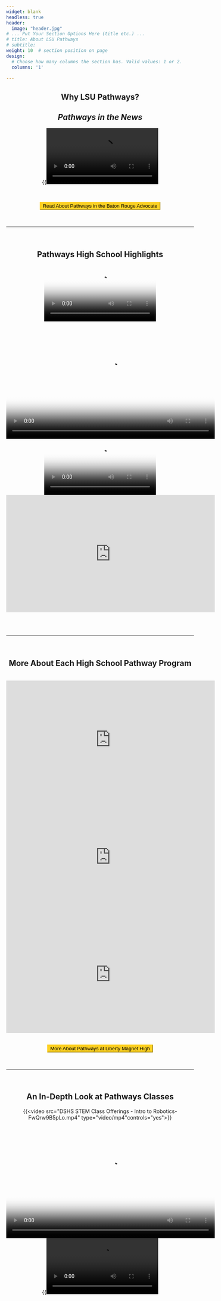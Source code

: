 ```yaml
---
widget: blank
headless: true
header:
  image: "header.jpg"
# ... Put Your Section Options Here (title etc.) ...
# title: About LSU Pathways
# subtitle:
weight: 10  # section position on page
design:
  # Choose how many columns the section has. Valid values: 1 or 2.
  columns: '1'
  
---
```

<center>

## **Why LSU Pathways?**
## *Pathways in the News*

{{<video src="LPB-Rethinking-Education.mp4" controls="yes" >}}

<br>

<a href="https://www.theadvocate.com/baton_rouge/news/communities/livingston_tangipahoa/article_140b2d96-fc56-11eb-a23e-f705caf80b8c.html" target="_blank"><button style= "background-color:#fdd023; border-color: #fdd023"> Read About Pathways in the Baton Rouge Advocate </button></a> 

<br>

---

<br>

## **Pathways High School Highlights**
<video controls poster= "Sci News.png">
  <source src="Robotics Revolution.mp4"type="video/mp4"></video>
<video controls poster= "Zoom RG.png" width="560" height="315">
  <source src="Franklin Engineering Zoom Goldberg Machine (1) (1).mp4" type="video/mp4"></video>
<video controls poster= "HHS.png">
  <source src="HHMS Engineering Program.mp4"type="video/mp4"></video>

<iframe width="560" height="315" src="https://www.youtube.com/embed/7z1R_pSNKCk" title="" frameborder="0" allow="accelerometer; autoplay; clipboard-write; encrypted-media; gyroscope; picture-in-picture" allowfullscreen></iframe> 


<br></br>

----

<br>

## **More About Each High School Pathway Program**

<br>

 <iframe width="560" height="315" src="https://www.youtube.com/embed/JyZOFH_eDbY" title="YouTube video player" frameborder="0" allow="accelerometer; autoplay; clipboard-write; encrypted-media; gyroscope; picture-in-picture" allowfullscreen></iframe>
<iframe width="560" height="315" src="https://www.youtube.com/embed/otu6FKMVNbc" title="YouTube video player" frameborder="0" allow="accelerometer; autoplay; clipboard-write; encrypted-media; gyroscope; picture-in-picture" allowfullscreen></iframe>
<iframe width="560" height="315" src="https://www.youtube.com/embed/BQMZ_lofXTQ" title="YouTube video player" frameborder="0" allow="accelerometer; autoplay; clipboard-write; encrypted-media; gyroscope; picture-in-picture" allowfullscreen></iframe>
<br></br>

<a href="https://www.libertymagnet.com/stem-pathways" target="_blank"><button style= "background-color:#fdd023; border-color: #fdd023"> More About Pathways at Liberty Magnet High </button></a>


<br>

-----

<br>

## **An In-Depth Look at Pathways Classes**
{{<video src="DSHS STEM Class Offerings - Intro to Robotics-FwQrw9B5pLo.mp4" type="video/mp4"controls="yes">}}
<video width="560" height="315" poster= "Robotics DSH.png" controls>
  <source src="DSHS STEM Class Offerings - Advanced Robotics (Denham Venom)-r3OhVw0xJHY.mp4" type="video/mp4"> </video>
{{<video src="DSHS STEM Class Offerings - Intro to Engineering-gBvOnLZFYXg.mp4" controls="yes">}}
{{<video src="DSHS STEM Class Offerings - Engineering Design & Development-E4ipeoncr6E.mp4" controls="yes">}}
{{<video src="DSHS STEM Class Offerings - Drones-oOiQzfXNhx0.mp4" type="video/mp4"controls="yes">}}
<video controls poster= "Film.png">
  <source src="DSHS STEM Class Offerings - Film & TV (Basic and Advanced)-3UyCU9izdbI.mp4" type="video/mp4"> </video>
{{<video src="DSHS STEM Class Offerings - Programming for Digital Media-Q965aNspFvo.mp4" controls="yes">}}
<video controls poster= "Digital Story.png"> 
  <source src="DSHS STEM Class Offerings - Digital Storytelling-2WfrmUAQTsc.mp4" type="video/mp4"> </video>
{{<video src="DSHS STEM Class Offerings - Intro to Computational Thinking-GcI03k5oXXQ.mp4"type="video/mp4"controls="yes">}}
{{<video src="DSHS STEM Class Offerings - Cybersecurity-mmn8qxfS-To.mp4" controls= "yes">}}
{{<video src="DSHS STEM Class Offerings - Data Manipulation & Analysis-WETzzKyQmvA.mp4" controls="yes">}}


</center>







